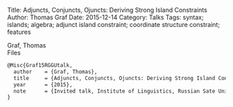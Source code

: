 Title: Adjuncts, Conjuncts, Ojuncts: Deriving Strong Island Constraints
Author: Thomas Graf
Date: 2015-12-14
Category: Talks
Tags: syntax; islands; algebra; adjunct island constraint; coordinate structure constraint; features

<div markdown class="authors">
Graf, Thomas
</div>

<div markdown class="files">
<span id="files-title">Files</span>
</div>

~~~latex
@Misc{Graf15RGGUtalk,
  author	= {Graf, Thomas},
  title		= {Adjuncts, Conjuncts, Ojuncts: Deriving Strong Island Constraints},
  year		= {2015},
  note		= {Invited talk, Institute of Linguistics, Russian Sate University for the Humanities (RGGU), Moscow, Russia}
}
~~~
